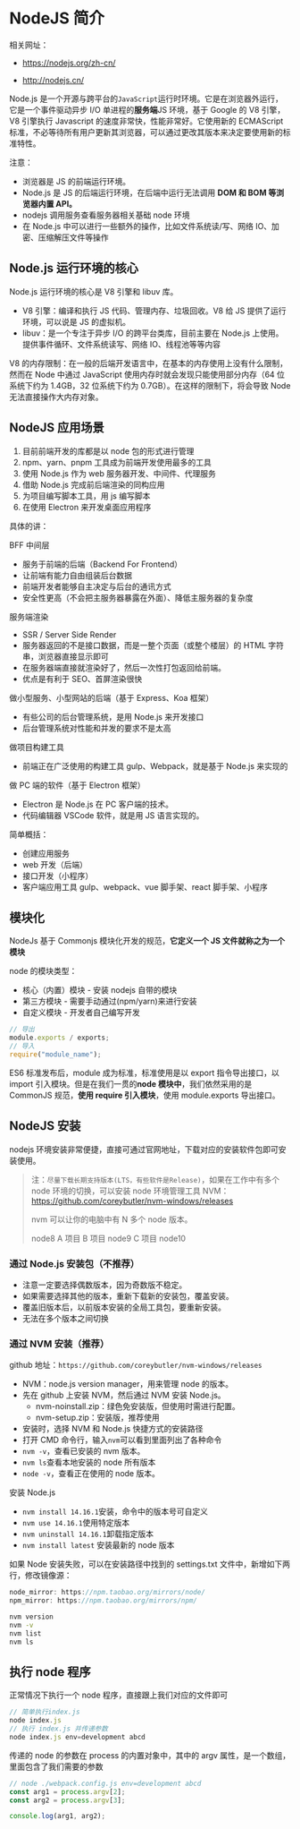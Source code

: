 # NodeJS 简介

相关网址：

- <https://nodejs.org/zh-cn/>

- <http://nodejs.cn/>

Node.js 是一个开源与跨平台的`JavaScript`运行时环境。它是在浏览器外运行，它是一个事件驱动异步 I/O 单进程的**服务端**JS 环境，基于 Google 的 V8 引擎，V8 引擎执行 Javascript 的速度非常快，性能非常好。它使用新的 ECMAScript 标准，不必等待所有用户更新其浏览器，可以通过更改其版本来决定要使用新的标准特性。

注意：

- 浏览器是 JS 的前端运行环境。
- Node.js 是 JS 的后端运行环境，在后端中运行无法调用 **DOM 和 BOM 等浏览器内置 API。**
- nodejs 调用服务查看服务器相关基础 node 环境
- 在 Node.js 中可以进行一些额外的操作，比如文件系统读/写、网络 IO、加密、压缩解压文件等操作

## Node.js 运行环境的核心

Node.js 运行环境的核心是 V8 引擎和 libuv 库。

- V8 引擎：编译和执行 JS 代码、管理内存、垃圾回收。V8 给 JS 提供了运行环境，可以说是 JS 的虚拟机。
- libuv：是一个专注于异步 I/O 的跨平台类库，目前主要在 Node.js 上使用。提供事件循环、文件系统读写、网络 IO、线程池等等内容

V8 的内存限制：在一般的后端开发语言中，在基本的内存使用上没有什么限制，然而在 Node 中通过 JavaScript 使用内存时就会发现只能使用部分内存（64 位系统下约为 1.4GB，32 位系统下约为 0.7GB）。在这样的限制下，将会导致 Node 无法直接操作大内存对象。

## NodeJS 应用场景

1. 目前前端开发的库都是以 node 包的形式进行管理
2. npm、yarn、pnpm 工具成为前端开发使用最多的工具
3. 使用 Node.js 作为 web 服务器开发、中间件、代理服务
4. 借助 Node.js 完成前后端渲染的同构应用
5. 为项目编写脚本工具，用 js 编写脚本
6. 在使用 Electron 来开发桌面应用程序

具体的讲：

BFF 中间层

- 服务于前端的后端（Backend For Frontend）
- 让前端有能力自由组装后台数据
- 前端开发者能够自主决定与后台的通讯方式
- 安全性更高（不会把主服务器暴露在外面）、降低主服务器的复杂度

服务端渲染

- SSR / Server Side Render
- 服务器返回的不是接口数据，而是一整个页面（或整个楼层）的 HTML 字符串，浏览器直接显示即可
- 在服务器端直接就渲染好了，然后一次性打包返回给前端。
- 优点是有利于 SEO、首屏渲染很快

做小型服务、小型网站的后端（基于 Express、Koa 框架）

- 有些公司的后台管理系统，是用 Node.js 来开发接口
- 后台管理系统对性能和并发的要求不是太高

做项目构建工具

- 前端正在广泛使用的构建工具 gulp、Webpack，就是基于 Node.js 来实现的

做 PC 端的软件（基于 Electron 框架）

- Electron 是 Node.js 在 PC 客户端的技术。
- 代码编辑器 VSCode 软件，就是用 JS 语言实现的。

简单概括：

- 创建应用服务
- web 开发（后端）
- 接口开发（小程序）
- 客户端应用工具 gulp、webpack、vue 脚手架、react 脚手架、小程序

## 模块化

NodeJs 基于 Commonjs 模块化开发的规范，**它定义一个 JS 文件就称之为一个模块**

node 的模块类型：

- 核心（内置）模块 - 安装 nodejs 自带的模块
- 第三方模块 - 需要手动通过(npm/yarn)来进行安装
- 自定义模块 - 开发者自己编写开发

```js
// 导出
module.exports / exports;
// 导入
require("module_name");
```

ES6 标准发布后，module 成为标准，标准使用是以 export 指令导出接口，以 import 引入模块。但是在我们一贯的**node 模块中**，我们依然采用的是 CommonJS 规范，**使用 require 引入模块**，使用 module.exports 导出接口。

## NodeJS 安装

nodejs 环境安装非常便捷，直接可通过官网地址，下载对应的安装软件包即可安装使用。

> 注：`尽量下载长期支持版本(LTS，有些软件是Release)`，如果在工作中有多个 node 环境的切换，可以安装 node 环境管理工具 NVM：<https://github.com/coreybutler/nvm-windows/releases>
>
> nvm 可以让你的电脑中有 N 多个 node 版本。
>
> node8 A 项目 B 项目 node9 C 项目 node10

### 通过 Node.js 安装包（不推荐）

- 注意一定要选择偶数版本，因为奇数版不稳定。
- 如果需要选择其他的版本，重新下载新的安装包，覆盖安装。
- 覆盖旧版本后，以前版本安装的全局工具包，要重新安装。
- 无法在多个版本之间切换

### 通过 NVM 安装（推荐）

github 地址：`https://github.com/coreybutler/nvm-windows/releases`

- NVM：node.js version manager，用来管理 node 的版本。
- 先在 github 上安装 NVM，然后通过 NVM 安装 Node.js。
  - nvm-noinstall.zip：绿色免安装版，但使用时需进行配置。
  - nvm-setup.zip：安装版，推荐使用
- 安装时，选择 NVM 和 Node.js 快捷方式的安装路径
- 打开 CMD 命令行，输入`nvm`可以看到里面列出了各种命令
- `nvm -v`，查看已安装的 nvm 版本。
- `nvm ls`查看本地安装的 node 所有版本
- `node -v`，查看正在使用的 node 版本。

安装 Node.js

- `nvm install 14.16.1`安装，命令中的版本号可自定义
- `nvm use 14.16.1`使用特定版本
- `nvm uninstall 14.16.1`卸载指定版本
- `nvm install latest` 安装最新的 node 版本

如果 Node 安装失败，可以在安装路径中找到的 settings.txt 文件中，新增如下两行，修改镜像源：

```js
node_mirror: https://npm.taobao.org/mirrors/node/
npm_mirror: https://npm.taobao.org/mirrors/npm/
```

```bash
nvm version
nvm -v
nvm list
nvm ls
```

## 执行 node 程序

正常情况下执行一个 node 程序，直接跟上我们对应的文件即可

```js
// 简单执行index.js
node index.js
// 执行 index.js 并传递参数
node index.js env=development abcd
```

传递的 node 的参数在 process 的内置对象中，其中的 argv 属性，是一个数组，里面包含了我们需要的参数

```js
// node ./webpack.config.js env=development abcd
const arg1 = process.argv[2];
const arg2 = process.argv[3];

console.log(arg1, arg2);
```
